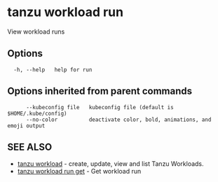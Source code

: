 # tanzu workload run

View workload runs

## Options

```console
  -h, --help   help for run
```

## Options inherited from parent commands

```console
      --kubeconfig file   kubeconfig file (default is $HOME/.kube/config)
      --no-color          deactivate color, bold, animations, and emoji output
```

## SEE ALSO

* [tanzu workload](tanzu_workload.hbs.md)	 - create, update, view and list Tanzu Workloads.
* [tanzu workload run get](tanzu_workload_run_get.hbs.md)	 - Get workload run

